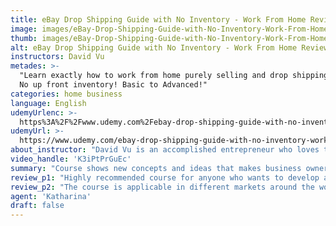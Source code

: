 ```yaml
---
title: eBay Drop Shipping Guide with No Inventory - Work From Home Review
image: images/eBay-Drop-Shipping-Guide-with-No-Inventory-Work-From-Home-Review.jpeg
thumb: images/eBay-Drop-Shipping-Guide-with-No-Inventory-Work-From-Home-Review.jpeg
alt: eBay Drop Shipping Guide with No Inventory - Work From Home Review
instructors: David Vu
metades: >-
  "Learn exactly how to work from home purely selling and drop shipping on eBay.
  No up front inventory! Basic to Advanced!"
categories: home business
language: English
udemyUrlenc: >-
  https%3A%2F%2Fwww.udemy.com%2Febay-drop-shipping-guide-with-no-inventory-work-from-home%2F
udemyUrl: >-
  https://www.udemy.com/ebay-drop-shipping-guide-with-no-inventory-work-from-home/
about_instructor: "David Vu is an accomplished entrepreneur who loves to travel and share his knowledge on how to become successful to everyone. Through his various experience and life lessons he had learn since he was young, he managed to turn his hobby into a million dollar worth of business. With a never ending passion for his trade, he is now sharing all the tips on how to become a successful entrepreneur in order to have the lifestyle that they aspire."
video_handle: 'K3iPtPrGuEc'
summary: "Course shows new concepts and ideas that makes business owners more confident and strive harder for success."
review_p1: "Highly recommended course for anyone who wants to develop as a successful online seller. The course gives numerous new information and makes the topic less intimidating for those who are just starting their business and feels lost. It was well presented, clearly explained and showed great ideas for business owners. David is a very thoughtful and candid instructor. He shows all the possibilities and potential that anyone can have after taking the course. He is also very experienced and did an excellent job on structuring the course content. It will make anyone feel more confident with their business and give better judgement on some of the aspect of their business."
review_p2: "The course is applicable in different markets around the world and is detailed based from the experience of David. Aside from the technical elements of the business, it also teaches lessons on having a better mindset. The content of the course is well-thought out and interesting, other than that, one suggestion to make the course better is to increase the instruction material and keep it up to date with the changes in eBay. The course was very motivating and will push anyone to be a better entrepreneur by changing their mindset and giving business owners more option with all the great ideas."
agent: 'Katharina'
draft: false
---
```


